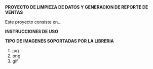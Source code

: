 **PROYECTO DE LIMPIEZA DE DATOS Y GENERACION DE REPORTE DE VENTAS**

Este proyecto consiste en...

**INSTRUCCIONES DE USO**


**TIPO DE IMAGENES SOPORTADAS POR LA LIBRERIA**

1. jpg
2. png
3. gif

